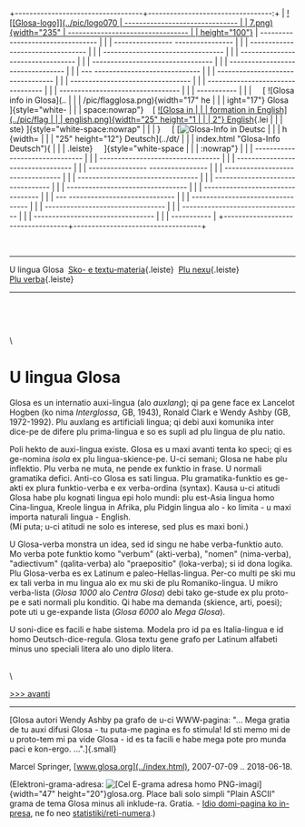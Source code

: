 +-----------------------------------+----------------------------------:+
| [![\[Glosa-logo\]](../pic/logo070 |   ------------------------------- |
| 7.png){width="235"                | --------------------------------- |
| height="100"}](../index.html)     | --------------------------------- |
|                                   | ---------------- ---------------- |
|                                   | --------------------------------- |
|                                   | --------------------------------- |
|                                   | --------------------------------- |
|                                   | --------------------------------- |
|                                   | --------------------------------- |
|                                   | --- ----------------------------- |
|                                   | --------------------------------- |
|                                   | --------------------------------- |
|                                   | --------------------------------- |
|                                   | --------------------------------- |
|                                   | -----------                       |
|                                   |       [ ![Glosa info in Glosa](.. |
|                                   | /pic/flagglosa.png){width="17" he |
|                                   | ight="17"} Glosa  ]{style="white- |
|                                   | space:nowrap"}      [ [![Glosa in |
|                                   | formation in English](../pic/flag |
|                                   | english.png){width="25" height="1 |
|                                   | 2"} English](../en/index.html "Gl |
|                                   | osa information in English"){.lei |
|                                   | ste} ]{style="white-space:nowrap" |
|                                   | }       [ [![Glosa-Info in Deutsc |
|                                   | h](../pic/flagdeutsch.png){width= |
|                                   | "25" height="12"} Deutsch](../dt/ |
|                                   | index.html "Glosa-Info Deutsch"){ |
|                                   | .leiste}     ]{style="white-space |
|                                   | :nowrap"}                         |
|                                   |   ------------------------------- |
|                                   | --------------------------------- |
|                                   | --------------------------------- |
|                                   | ---------------- ---------------- |
|                                   | --------------------------------- |
|                                   | --------------------------------- |
|                                   | --------------------------------- |
|                                   | --------------------------------- |
|                                   | --------------------------------- |
|                                   | --- ----------------------------- |
|                                   | --------------------------------- |
|                                   | --------------------------------- |
|                                   | --------------------------------- |
|                                   | --------------------------------- |
|                                   | -----------                       |
+-----------------------------------+-----------------------------------+

 

  ----------------- ------------------------------------------------------ ---------------------------------------- ---------------------------------------------
   U lingua Glosa    [Sko- e textu-materia](index_materia.html){.leiste}    [Plu nexu](index_nexu.html){.leiste}     [Plu verba](../gid/index_gl.html){.leiste} 
  ----------------- ------------------------------------------------------ ---------------------------------------- ---------------------------------------------

 

 

\

U lingua Glosa
==============

Glosa es un internatio auxi-lingua (alo *auxlang*); qi pa gene face ex
Lancelot Hogben (ko nima *Interglossa*, GB, 1943), Ronald Clark e Wendy
Ashby (GB, 1972-1992). Plu auxlang es artificiali lingua; qi debi auxi
komunika inter dice-pe de difere plu prima-lingua e so es supli ad plu
lingua de plu natio.

Poli hekto de auxi-lingua existe. Glosa es u maxi avanti tenta ko speci;
qi es ge-nomina *isola* ex plu lingua-skience-pe. U-ci semani; Glosa ne
habe plu inflektio. Plu verba ne muta, ne pende ex funktio in frase. U
normali gramatika defici. Anti-co Glosa es sati lingua. Plu
gramatika-funktio es ge-akti ex plura funktio-verba e ex verba-ordina
(syntax). Kausa u-ci atitudi Glosa habe plu kognati lingua epi holo
mundi: plu est-Asia lingua homo Cina-lingua, Kreole lingua in Afrika,
plu Pidgin lingua alo - ko limita - u maxi importa naturali lingua -
English.\
(Mi puta; u-ci atitudi ne solo es interese, sed plus es maxi boni.)

U Glosa-verba monstra un idea, sed id singu ne habe verba-funktio auto.
Mo verba pote funktio komo \"verbum\" (akti-verba), \"nomen\"
(nima-verba), \"adiectivum\" (qalita-verba) alo \"praepositio\"
(loka-verba); si id dona logika. Plu Glosa-verba es ex Latinum e
paleo-Hellas-lingua. Per-co multi pe ski mu ex tali verba in mu lingua
alo ex mu ski de plu Romaniko-lingua. U mikro verba-lista (*Glosa 1000*
alo *Centra Glosa*) debi tako ge-stude ex plu proto-pe e sati normali
plu konditio. Qi habe ma demanda (skience, arti, poesi); pote uti u
ge-expande lista (*Glosa 6000* alo *Mega Glosa*).

U soni-dice es facili e habe sistema. Modela pro id pa es Italia-lingua
e id homo Deutsch-dice-regula. Glosa textu gene grafo per Latinum
alfabeti minus uno speciali litera alo uno diplo litera.

\
\

[\>\>\> avanti](index_materia.html)

------------------------------------------------------------------------

[Glosa autori Wendy Ashby pa grafo de u-ci WWW-pagina: "\... Mega gratia
de tu auxi difusi Glosa - tu puta-me pagina es fo stimula! Id sti memo
mi de u proto-tem mi pa vide Glosa - id es ta facili e habe mega pote
pro munda paci e kon-ergo. \...".]{.small}

Marcel Springer, [www.glosa.org](../index.html), 2007-07-09
.. 2018-06-18.

(Elektroni-grama-adresa: ![\[Cel E-grama adresa homo
PNG-imagi\]](../pic/emailm.png){width="47" height="20"}glosa.org. Place
bali solo simpli \"Plain ASCII\" grama de tema Glosa minus ali
inklude-ra. Gratia. - [Idio domi-pagina ko
in-presa](http://www.mspringer.de), ne fo neo
[statistiki/reti-numera](../en/wcount.htm).)

 
